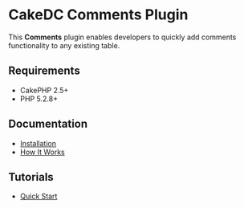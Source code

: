 CakeDC Comments Plugin
======================

This **Comments** plugin enables developers to quickly add comments functionality to any existing table.

Requirements
------------

* CakePHP 2.5+
* PHP 5.2.8+

Documentation
-------------

* [Installation](Documentation/Installation.md)
* [How It Works](Documentation/How-it-Works.md)

Tutorials
---------

* [Quick Start](Tutorials/Quick-Start.md)
